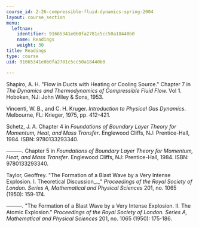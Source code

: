 ```yaml
---
course_id: 2-26-compressible-fluid-dynamics-spring-2004
layout: course_section
menu:
  leftnav:
    identifier: 91665341e0b0fa2781c5cc50a18440b0
    name: Readings
    weight: 30
title: Readings
type: course
uid: 91665341e0b0fa2781c5cc50a18440b0

---
```


Shapiro, A. H. "Flow in Ducts with Heating or Cooling Source." Chapter 7 in _The Dynamics and Thermodynamics of Compressible Fluid Flow._ Vol 1. Hoboken, NJ: John Wiley & Sons, 1953.

Vincenti, W. B., and C. H. Kruger. _Introduction to Physical Gas Dynamics_. Melbourne, FL: Krieger, 1975, pp. 412-421.

Schetz, J. A. Chapter 4 in _Foundations of Boundary Layer Theory for Momentum, Heat, and Mass Transfer_. Englewood Cliffs, NJ: Prentice-Hall, 1984. ISBN: 9780133293340.

———. Chapter 5 in _Foundations of Boundary Layer Theory for Momentum, Heat, and Mass Transfer_. Englewood Cliffs, NJ: Prentice-Hall, 1984. ISBN: 9780133293340.

Taylor, Geoffrey. "The Formation of a Blast Wave by a Very Intense Explosion. I. Theoretical Discussion_._" _Proceedings of the Royal Society of London. Series A, Mathematical and Physical Sciences_ 201, no. 1065 (1950): 159-174.

———. "The Formation of a Blast Wave by a Very Intense Explosion. II. The Atomic Explosion." _Proceedings of the Royal Society of London. Series A, Mathematical and Physical Sciences_ 201, no. 1065 (1950): 175-186.